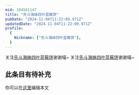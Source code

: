 ```yaml
---
mid: 104561147
title: "先斗海妹四叶蓝莓饼"
pubDate: "2024-11-04T11:22:09.971Z"
updatedDate: "2024-11-04T11:22:09.971Z"
profile:
  {
    Nickname: ["先斗海妹四叶蓝莓饼"],
  }
---
```


关注[先斗海妹四叶蓝莓饼](https://space.bilibili.com/104561147)谢谢喵~ 关注[先斗海妹四叶蓝莓饼](https://space.bilibili.com/104561147)谢谢喵~

## 此条目有待补充
你可以在[这里](https://github.com/Yuhanawa/VTuber.ICU-Content/edit/master/v/先斗海妹四叶蓝莓饼/index.md)编辑本文
